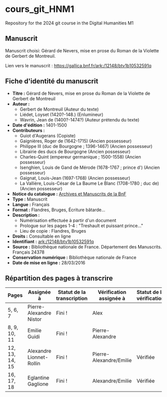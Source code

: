 # cours_git_HNM1
Repository for the 2024 git course in the Digital Humanities M1

## Manuscrit

Manuscrit choisi: Gérard de Nevers, mise en prose du Roman de la Violette de Gerbert de Montreuil.

Lien vers le manuscrit : https://gallica.bnf.fr/ark:/12148/btv1b10532591q

## Fiche d'identité du manuscrit

- **Titre :** Gérard de Nevers, mise en prose du Roman de la Violette de Gerbert de Montreuil
- **Auteur :** 
  - Gerbert de Montreuil (Auteur du texte)
  - Liédet, Loyset (1420?-148.) (Enlumineur)
  - Wavrin, Jean de (1400?-1474?) (Auteur prétendu du texte)
- **Date d'édition :** 1401-1500
- **Contributeurs :** 
  - Guiot d'Augerans (Copiste)
  - Gaignières, Roger de (1642-1715) (Ancien possesseur)
  - Philippe III (duc de Bourgogne ; 1396-1467) (Ancien possesseur)
  - Librairie des ducs de Bourgogne (Ancien possesseur)
  - Charles-Quint (empereur germanique ; 1500-1558) (Ancien possesseur)
  - Isenghien, Louis de Gand de Mérode (1678-1767 ; prince d') (Ancien possesseur)
  - Gaignat, Louis-Jean (1697-1768) (Ancien possesseur)
  - La Vallière, Louis-César de La Baume Le Blanc (1708-1780 ; duc de) (Ancien possesseur)
- **Notice du catalogue :** [Archives et Manuscrits de la BnF](http://archivesetmanuscrits.bnf.fr/ark:/12148/cc531998)
- **Type :** Manuscrit
- **Langue :** Français
- **Format :** Flandres, Bruges, Écriture bâtarde...
- **Description :** 
  - Numérisation effectuée à partir d'un document
  - Prologue sur les pages 1-4 : "Treshault et puissant prince..."
  - Lieu de copie : Flandres, Bruges
- **Droits :** Consultable en ligne
- **Identifiant :** [ark:/12148/btv1b10532591q](ark:/12148/btv1b10532591q)
- **Source :** Bibliothèque nationale de France. Département des Manuscrits. Français 24378
- **Conservation numérique :** Bibliothèque nationale de France
- **Date de mise en ligne :** 28/03/2016


## Répartition des pages à transcrire

| Pages |Assignée à | Statut de la transcription | Vérification assignée à | Statut de la vérification |
| --------- | --------- | --------- | --------- | --------- |
| 5, 6, 7 | Pierre-Alexandre Nistor | Fini !| Alex| |
| 8, 9, 10, 11 | Emilie Guidi |Fini !| Pierre-Alexandre | |
| 12, 13, 14, 15 | Alexandre Lionnet-Rollin | Fini !  | Pierre-Alexandre/Emilie | Vérifiée|
| 16, 17, 18 | Eglantine Gaglione | Fini ! | Alexandre/Emilie | Vérifiée |
